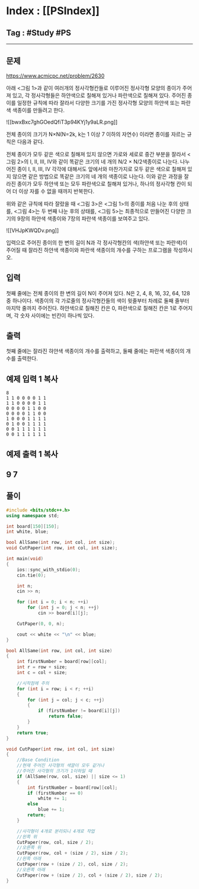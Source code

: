 # Index : [[PSIndex]]
## Tag : #Study #PS
---

## 문제
https://www.acmicpc.net/problem/2630

아래 <그림 1>과 같이 여러개의 정사각형칸들로 이루어진 정사각형 모양의 종이가 주어져 있고, 각 정사각형들은 하얀색으로 칠해져 있거나 파란색으로 칠해져 있다. 주어진 종이를 일정한 규칙에 따라 잘라서 다양한 크기를 가진 정사각형 모양의 하얀색 또는 파란색 색종이를 만들려고 한다.

![[bwxBxc7ghGOedQfiT3p94KYj1y9aLR.png]]

전체 종이의 크기가 N×N(N=2k, k는 1 이상 7 이하의 자연수) 이라면 종이를 자르는 규칙은 다음과 같다.

전체 종이가 모두 같은 색으로 칠해져 있지 않으면 가로와 세로로 중간 부분을 잘라서 <그림 2>의 I, II, III, IV와 같이 똑같은 크기의 네 개의 N/2 × N/2색종이로 나눈다. 나누어진 종이 I, II, III, IV 각각에 대해서도 앞에서와 마찬가지로 모두 같은 색으로 칠해져 있지 않으면 같은 방법으로 똑같은 크기의 네 개의 색종이로 나눈다. 이와 같은 과정을 잘라진 종이가 모두 하얀색 또는 모두 파란색으로 칠해져 있거나, 하나의 정사각형 칸이 되어 더 이상 자를 수 없을 때까지 반복한다.

위와 같은 규칙에 따라 잘랐을 때 <그림 3>은 <그림 1>의 종이를 처음 나눈 후의 상태를, <그림 4>는 두 번째 나눈 후의 상태를, <그림 5>는 최종적으로 만들어진 다양한 크기의 9장의 하얀색 색종이와 7장의 파란색 색종이를 보여주고 있다.

![[VHJpKWQDv.png]]

입력으로 주어진 종이의 한 변의 길이 N과 각 정사각형칸의 색(하얀색 또는 파란색)이 주어질 때 잘라진 하얀색 색종이와 파란색 색종이의 개수를 구하는 프로그램을 작성하시오.

## 입력

첫째 줄에는 전체 종이의 한 변의 길이 N이 주어져 있다. N은 2, 4, 8, 16, 32, 64, 128 중 하나이다. 색종이의 각 가로줄의 정사각형칸들의 색이 윗줄부터 차례로 둘째 줄부터 마지막 줄까지 주어진다. 하얀색으로 칠해진 칸은 0, 파란색으로 칠해진 칸은 1로 주어지며, 각 숫자 사이에는 빈칸이 하나씩 있다.

## 출력

첫째 줄에는 잘라진 햐얀색 색종이의 개수를 출력하고, 둘째 줄에는 파란색 색종이의 개수를 출력한다.

## 예제 입력 1 복사
```
8
1 1 0 0 0 0 1 1
1 1 0 0 0 0 1 1
0 0 0 0 1 1 0 0
0 0 0 0 1 1 0 0
1 0 0 0 1 1 1 1
0 1 0 0 1 1 1 1
0 0 1 1 1 1 1 1
0 0 1 1 1 1 1 1
```


## 예제 출력 1 복사

9
7
   
---
## 풀이
```cpp
#include <bits/stdc++.h>
using namespace std;

int board[150][150];
int white, blue;

bool AllSame(int row, int col, int size);
void CutPaper(int row, int col, int size);

int main(void)
{
	ios::sync_with_stdio(0);
	cin.tie(0);

	int n;
	cin >> n;

	for (int i = 0; i < n; ++i)
		for (int j = 0; j < n; ++j)
			cin >> board[i][j];

	CutPaper(0, 0, n);

	cout << white << "\n" << blue;
}

bool AllSame(int row, int col, int size)
{
	int firstNumber = board[row][col];
	int r = row + size;
	int c = col + size;

	//시작점에 주의
	for (int i = row; i < r; ++i)
	{
		for (int j = col; j < c; ++j)
		{
			if (firstNumber != board[i][j])
				return false;
		}
	}
	return true;
}

void CutPaper(int row, int col, int size)
{
	//Base Condition
	//현재 주어진 사각형의 색깔이 모두 같거나
	//주어진 사각형의 크기가 1이하일 때
	if (AllSame(row, col, size) || size <= 1)
	{
		int firstNumber = board[row][col];
		if (firstNumber == 0)
			white += 1;
		else
			blue += 1;
		return;
	}

	//사각형이 4개로 분리되니 4개로 작업
	//왼쪽 위
	CutPaper(row, col, size / 2);
	//오른쪽 위
	CutPaper(row, col + (size / 2), size / 2);
	//왼쪽 아래
	CutPaper(row + (size / 2), col, size / 2);
	//오른쪽 아래
	CutPaper(row + (size / 2), col + (size / 2), size / 2);
}

```
